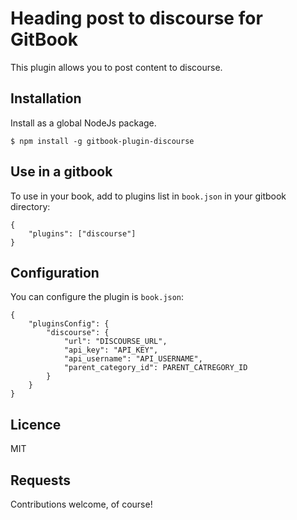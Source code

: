 # Heading post to discourse for GitBook

This plugin allows you to post content to discourse.

## Installation

Install as a global NodeJs package.

```
$ npm install -g gitbook-plugin-discourse
```

## Use in a gitbook

To use in your book, add to plugins list in `book.json` in your gitbook directory:

```
{
    "plugins": ["discourse"]
}
```

## Configuration

You can configure the plugin is `book.json`:

```
{
    "pluginsConfig": {
        "discourse": {
            "url": "DISCOURSE_URL",
            "api_key": "API_KEY",
            "api_username": "API_USERNAME",
            "parent_category_id": PARENT_CATREGORY_ID
        }
    }
}
```

## Licence

MIT

## Requests

Contributions welcome, of course!
